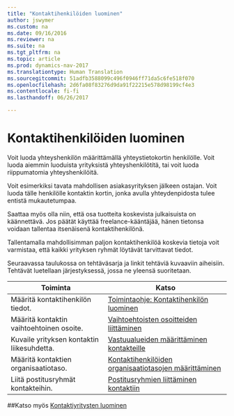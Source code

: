 ```yaml
---
title: "Kontaktihenkilöiden luominen"
author: jswymer
ms.custom: na
ms.date: 09/16/2016
ms.reviewer: na
ms.suite: na
ms.tgt_pltfrm: na
ms.topic: article
ms.prod: dynamics-nav-2017
ms.translationtype: Human Translation
ms.sourcegitcommit: 51adfb3588099c496f0946ff71da5c6fe518f070
ms.openlocfilehash: 2d6fa08f83276d9da91f22215e578d98199cf4e3
ms.contentlocale: fi-fi
ms.lasthandoff: 06/26/2017

---
```

# <a name="create-contact-persons"></a>Kontaktihenkilöiden luominen
Voit luoda yhteyshenkilön määrittämällä yhteystietokortin henkilölle. Voit luoda aiemmin luoduista yrityksistä yhteyshenkilötítä, tai voit luoda riippumatomia yhteyshenkilöitä.

Voit esimerkiksi tavata mahdollisen asiakasyrityksen jälkeen ostajan. Voit luoda tälle henkilölle kontaktin kortin, jonka avulla yhteydenpidosta tulee entistä mukautetumpaa.

Saattaa myös olla niin, että osa tuotteita koskevista julkaisuista on käännettävä. Jos päätät käyttää freelance-kääntäjää, hänen tietonsa voidaan tallentaa itsenäisenä kontaktihenkilönä.

Tallentamalla mahdollisimman paljon kontaktihenkilöä koskevia tietoja voit varmistaa, että kaikki yrityksen ryhmät löytävät tarvittavat tiedot.

Seuraavassa taulukossa on tehtäväsarja ja linkit tehtäviä kuvaaviin aiheisiin. Tehtävät luetellaan järjestyksessä, jossa ne yleensä suoritetaan.

|Toiminta |Katso |
|---|----|
|Määritä kontaktihenkilön tiedot.|[Toimintaohje: Kontaktihenkilön luominen](marketing-how-create-contact-persons.md)|
|Määritä kontaktin vaihtoehtoinen osoite.|[Vaihtoehtoisten osoitteiden liittäminen](marketing-how-assign-alternative-address.md)|
|Kuvaile yrityksen kontaktin liikesuhdetta.|[Vastuualueiden määrittäminen kontakteille](marketing-job-responsibilities.md)|
|Määritä kontaktien organisaatiotaso.|[Kontaktihenkilöiden organisaatiotasojen määrittäminen](marketing-organizational-levels.md)|
|Liitä postitusryhmät kontakteihin.|[Postitusryhmien liittäminen kontaktiin](marketing-mailing-groups.md#assign-mailing-groups-to-a-contact)|

##<a name="see-also"></a>Katso myös
[Kontaktiyritysten luominen](marketing-create-contact-companies.md)

